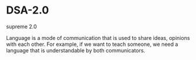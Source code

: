 # DSA-2.0
supreme 2.0

Language is a mode of communication that is used to share ideas, opinions with each other. For example, if we want to teach someone, we need a language that is understandable by both communicators.
